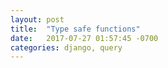 ```yaml
---
layout: post
title:  "Type safe functions"
date:   2017-07-27 01:57:45 -0700
categories: django, query
---
```








